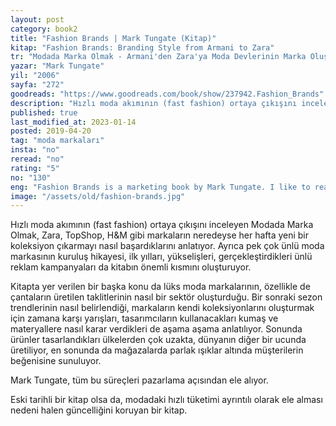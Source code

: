 ```yaml
---
layout: post  
category: book2  
title: "Fashion Brands | Mark Tungate (Kitap)"  
kitap: "Fashion Brands: Branding Style from Armani to Zara"  
tr: "Modada Marka Olmak - Armani'den Zara'ya Moda Devlerinin Marka Oluşturma Tarzları"  
yazar: "Mark Tungate"  
yil: "2006"  
sayfa: "272"  
goodreads: "https://www.goodreads.com/book/show/237942.Fashion_Brands"
description: "Hızlı moda akımının (fast fashion) ortaya çıkışını inceleyen Modada Marka Olmak, ünlü markaların hikayesini anlatıyor."
published: true
last_modified_at: 2023-01-14
posted: 2019-04-20
tag: "moda markaları"
insta: "no"
reread: "no"
rating: "5"
no: "130"
eng: "Fashion Brands is a marketing book by Mark Tungate. I like to read this book because it focuses on fast fashion brands such as Zara, H&M and TopShop. There are also stories related to successful and well-known advertising campaigns. Even though this book is not a very recent one, it is a good read for the stories of the famous brands."
image: "/assets/old/fashion-brands.jpg"
---
```


Hızlı moda akımının (fast fashion) ortaya çıkışını inceleyen Modada Marka Olmak, Zara, TopShop, H&M gibi markaların neredeyse her hafta yeni bir koleksiyon çıkarmayı nasıl başardıklarını anlatıyor. Ayrıca pek çok ünlü moda markasının kuruluş hikayesi, ilk yılları, yükselişleri, gerçekleştirdikleri ünlü reklam kampanyaları da kitabın önemli kısmını oluşturuyor.

Kitapta yer verilen bir başka konu da lüks moda markalarının, özellikle de çantaların üretilen taklitlerinin nasıl bir sektör oluşturduğu. Bir sonraki sezon trendlerinin nasıl belirlendiği, markaların kendi koleksiyonlarını oluşturmak için zamana karşı yarışları, tasarımcıların kullanacakları kumaş ve materyallere nasıl karar verdikleri de aşama aşama anlatılıyor. Sonunda ürünler tasarlandıkları ülkelerden çok uzakta, dünyanın diğer bir ucunda üretiliyor, en sonunda da mağazalarda parlak ışıklar altında müşterilerin beğenisine sunuluyor. 

Mark Tungate, tüm bu süreçleri pazarlama açısından ele alıyor. 

Eski tarihli bir kitap olsa da, modadaki hızlı tüketimi ayrıntılı olarak ele alması nedeni halen güncelliğini koruyan bir kitap.  
  
